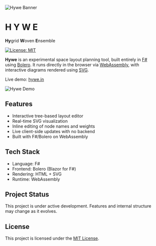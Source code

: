 ![Hywe Banner](https://vykrum.github.io/Hywe/images/hyweLogoBanner.png)

# H Y W E

**Hy**grid **W**oven **E**nsemble

[![License: MIT](https://img.shields.io/badge/License-MIT-yellow.svg)](LICENSE)

**Hywe** is an experimental space layout planning tool, built entirely in [F#](https://fsharp.org/) using [Bolero](https://fsbolero.io/). It runs directly in the browser via [WebAssembly](https://developer.mozilla.org/en-US/docs/WebAssembly), with interactive diagrams rendered using [SVG](https://developer.mozilla.org/en-US/docs/Web/SVG).

Live demo: [hywe.in]([https://vykrum.github.io/Hywe/](https://hywe.in/))

![Hywe Demo](images/hywe-demo.gif)

## Features

- Interactive tree-based layout editor
- Real-time SVG visualization
- Inline editing of node names and weights
- Live client-side updates with no backend
- Built with F#/Bolero on WebAssembly

## Tech Stack

- Language: F#
- Frontend: Bolero (Blazor for F#)
- Rendering: HTML + SVG
- Runtime: WebAssembly

## Project Status

This project is under active development. Features and internal structure may change as it evolves.

## License

This project is licensed under the [MIT License](LICENSE).
